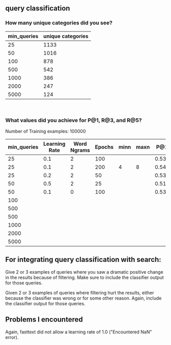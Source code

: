 ## query classification

### How many unique categories did you see?


| min_queries | unique categories |
|-------------|-------------------|
| 25          | 1133              |
| 50          | 1016              |     
| 100         | 878               |     
| 500         | 542               |     
| 1000        | 386               |     
| 2000        | 247               |
| 5000        | 124               |

<br>

### What values did you achieve for P@1, R@3, and R@5? 

Number of Training examples: 100000

| min_queries | Learning Rate | Word Ngrams | Epochs | minn | maxn | P@1   | R@3   | R@5   |
|-------------|---------------|-------------|--------|------|------|-------|-------|-------|
| 25          | 0.1           | 2           | 100    |      |      | 0.533 | 0.719 | 0.783 |
| 25          | 0.1           | 2           | 200    | 4    | 8    | 0.541 | 0.723 | 0.784 |
| 25          | 0.2           | 2           | 50     |      |      | 0.534 | 0.720 | 0.783 |
| 50          | 0.5           | 2           | 25     |      |      | 0.518 | 0.697 | 0.763 |
| 50          | 0.1           | 0           | 100    |      |      | 0.534 | 0.719 | 0.783 |
| 100         |               |             |        |      |      |       |       |       |
| 500         |               |             |        |      |      |       |       |       |
| 500         |               |             |        |      |      |       |       |       |
| 1000        |               |             |        |      |      |       |       |       |
| 2000        |               |             |        |      |      |       |       |       |
| 5000        |               |             |        |      |      |       |       |       |

## For integrating query classification with search:

Give 2 or 3 examples of queries where you saw a dramatic positive change in the results because of filtering. Make sure
to include the classifier output for those queries.

Given 2 or 3 examples of queries where filtering hurt the results, either because the classifier was wrong or for some
other reason. Again, include the classifier output for those queries.

## Problems I encountered

Again, fasttext did not allow a learning rate of 1.0 ("Encountered NaN" error).
